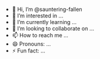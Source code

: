 - 👋 Hi, I’m @sauntering-fallen
- 👀 I’m interested in ...
- 🌱 I’m currently learning ...
- 💞️ I’m looking to collaborate on ...
- 📫 How to reach me ...
- 😄 Pronouns: ...
- ⚡ Fun fact: ...

<!---
sauntering-fallen/sauntering-fallen is a ✨ special ✨ repository because its `README.md` (this file) appears on your GitHub profile.
You can click the Preview link to take a look at your changes.
--->
